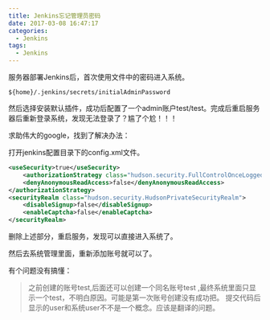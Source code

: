 ```yaml
---
title: Jenkins忘记管理员密码
date: 2017-03-08 16:47:17
categories:
  - Jenkins
tags:
  - Jenkins
---
```


服务器部署Jenkins后，首次使用文件中的密码进入系统。
``` shell
${home}/.jenkins/secrets/initialAdminPassword
```

然后选择安装默认插件，成功后配置了一个admin账户test/test。完成后重启服务器后重新登录系统，发现无法登录了？尴了个尬！！！

求助伟大的google，找到了解决办法：
<!-- more -->
打开jenkins配置目录下的config.xml文件。
``` xml
<useSecurity>true</useSecurity>
    <authorizationStrategy class="hudson.security.FullControlOnceLoggedInAuthorizationStrategy">
    <denyAnonymousReadAccess>false</denyAnonymousReadAccess>
</authorizationStrategy>
<securityRealm class="hudson.security.HudsonPrivateSecurityRealm">
    <disableSignup>false</disableSignup>
    <enableCaptcha>false</enableCaptcha>
</securityRealm>
```
删除上述部分，重启服务，发现可以直接进入系统了。

然后去系统管理里面，重新添加账号就可以了。

有个问题没有搞懂：
>之前创建的账号test,后面还可以创建一个同名账号test ,最终系统里面只显示一个test，不明白原因。可能是第一次账号创建没有成功把。
提交代码后显示的user和系统user不不是一个概念。应该是翻译的问题。
